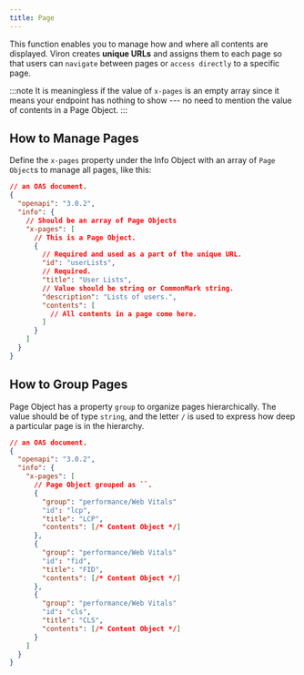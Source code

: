 ```yaml
---
title: Page
---
```


This function enables you to manage how and where all contents are displayed. Viron creates **unique URLs** and assigns them to each page so that users can `navigate` between pages or `access directly` to a specific page.

:::note
It is meaningless if the value of `x-pages` is an empty array since it means your endpoint has nothing to show --- no need to mention the value of contents in a Page Object.
:::

## How to Manage Pages
Define the `x-pages` property under the Info Object with an array of `Page Object`s to manage all pages, like this:

```json
// an OAS document.
{
  "openapi": "3.0.2",
  "info": {
    // Should be an array of Page Objects
    "x-pages": [
      // This is a Page Object.
      {
        // Required and used as a part of the unique URL.
        "id": "userLists",
        // Required.
        "title": "User Lists",
        // Value should be string or CommonMark string.
        "description": "Lists of users.",
        "contents": [
          // All contents in a page come here.
        ]
      }
    ]
  }
}
```
## How to Group Pages
Page Object has a property `group` to organize pages hierarchically. The value should be of type `string`, and the letter `/` is used to express how deep a particular page is in the hierarchy.

```json
// an OAS document.
{
  "openapi": "3.0.2",
  "info": {
    "x-pages": [
      // Page Object grouped as ``.
      {
        "group": "performance/Web Vitals"
        "id": "lcp",
        "title": "LCP",
        "contents": [/* Content Object */]
      },
      {
        "group": "performance/Web Vitals"
        "id": "fid",
        "title": "FID",
        "contents": [/* Content Object */]
      },
      {
        "group": "performance/Web Vitals"
        "id": "cls",
        "title": "CLS",
        "contents": [/* Content Object */]
      }
    ]
  }
}
```
